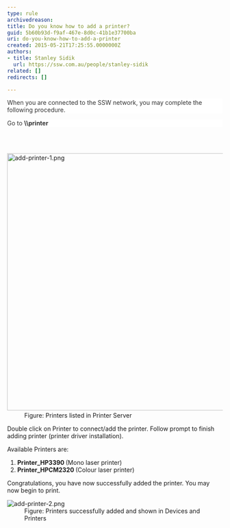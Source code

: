 ```yaml
---
type: rule
archivedreason: 
title: Do you know how to add a printer?
guid: 5b60b93d-f9af-467e-8d0c-41b1e37700ba
uri: do-you-know-how-to-add-a-printer
created: 2015-05-21T17:25:55.0000000Z
authors:
- title: Stanley Sidik
  url: https://ssw.com.au/people/stanley-sidik
related: []
redirects: []

---
```



<p style="padding&#58;0px;color&#58;#333333;background-color&#58;#ffffff;">​​When you are connected to the SSW network, you may complete the following procedure.</p><p style="padding&#58;0px;color&#58;#333333;background-color&#58;#ffffff;">Go to&#160;<strong style="margin&#58;0px;padding&#58;0px;">\\printer</strong></p>
<br><excerpt class='endintro'></excerpt><br>
<dl class="image"><dt>​<img src="/PublishingImages/add-printer-1.png" alt="add-printer-1.png" style="width&#58;600px;" /></dt><dd>Figure&#58; Printers listed in Printer Server</dd></dl><p class="p1">Double click on Printer to connect/add the printer. Follow prompt to finish adding printer (printer driver installation).</p><p class="p1">Available Printers are&#58;</p><ol class="ol1"><li class="li1"> 
      <strong>Printer_HP3390 </strong>(Mono laser printer)</li><li class="li1"> 
      <strong>Printer_HPCM2320 </strong>(Colour laser printer)</li></ol><p class="p1">Congratulations, you have now successfully added the printer. You may now begin to print.</p><dl class="image"><dt>​<img src="/PublishingImages/add-printer-2.png" alt="add-printer-2.png" /></dt><dd>Figure&#58; Printers successfully added and shown in Devices and Printers</dd></dl>


